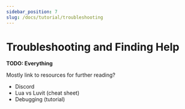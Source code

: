 ```yaml
---
sidebar_position: 7
slug: /docs/tutorial/troubleshooting
---
```


# Troubleshooting and Finding Help

**TODO: Everything**

Mostly link to resources for further reading?

* Discord
* Lua vs Luvit (cheat sheet)
* Debugging (tutorial)
